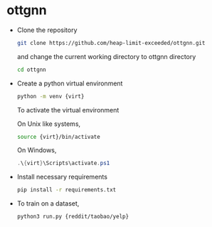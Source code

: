 # ottgnn

+ Clone the repository

  ```bash
  git clone https://github.com/heap-limit-exceeded/ottgnn.git 
  ```

  and change the current working directory to ottgnn directory

  ```bash
  cd ottgnn
  ```

+ Create a python virtual environment

  ```bash
  python -m venv {virt}
  ```

  To activate the virtual environment

  On Unix like systems,

  ```bash
  source {virt}/bin/activate
  ```

  On Windows,

  ```powershell
  .\{virt}\Scripts\activate.ps1
  ```

+ Install necessary requirements

  ```bash
  pip install -r requirements.txt
  ```

+ To train on a dataset,

  ```bash
  python3 run.py {reddit/taobao/yelp}
  ```
